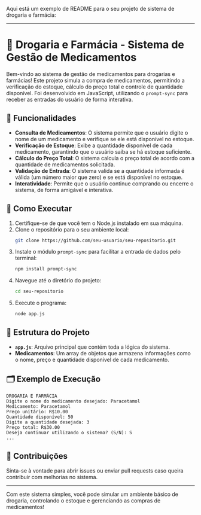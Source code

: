 Aqui está um exemplo de README para o seu projeto de sistema de drogaria e farmácia:

---

# 💊 Drogaria e Farmácia - Sistema de Gestão de Medicamentos

Bem-vindo ao sistema de gestão de medicamentos para drogarias e farmácias! Este projeto simula a compra de medicamentos, permitindo a verificação do estoque, cálculo do preço total e controle de quantidade disponível. Foi desenvolvido em JavaScript, utilizando o `prompt-sync` para receber as entradas do usuário de forma interativa.

## 📝 Funcionalidades

- **Consulta de Medicamentos**: O sistema permite que o usuário digite o nome de um medicamento e verifique se ele está disponível no estoque.
- **Verificação de Estoque**: Exibe a quantidade disponível de cada medicamento, garantindo que o usuário saiba se há estoque suficiente.
- **Cálculo do Preço Total**: O sistema calcula o preço total de acordo com a quantidade de medicamentos solicitada.
- **Validação de Entrada**: O sistema valida se a quantidade informada é válida (um número maior que zero) e se está disponível no estoque.
- **Interatividade**: Permite que o usuário continue comprando ou encerre o sistema, de forma amigável e interativa.

## 🚀 Como Executar

1. Certifique-se de que você tem o Node.js instalado em sua máquina.
2. Clone o repositório para o seu ambiente local:
   ```bash
   git clone https://github.com/seu-usuario/seu-repositorio.git
   ```
3. Instale o módulo `prompt-sync` para facilitar a entrada de dados pelo terminal:
   ```bash
   npm install prompt-sync
   ```
4. Navegue até o diretório do projeto:
   ```bash
   cd seu-repositorio
   ```
5. Execute o programa:
   ```bash
   node app.js
   ```

## 🔧 Estrutura do Projeto

- **`app.js`**: Arquivo principal que contém toda a lógica do sistema.
- **Medicamentos**: Um array de objetos que armazena informações como o nome, preço e quantidade disponível de cada medicamento.

## 🗂️ Exemplo de Execução

```
DROGARIA E FARMÁCIA
Digite o nome do medicamento desejado: Paracetamol
Medicamento: Paracetamol
Preço unitário: R$10.00
Quantidade disponível: 50
Digite a quantidade desejada: 3
Preço total: R$30.00
Deseja continuar utilizando o sistema? (S/N): S
...
```

## 🤝 Contribuições

Sinta-se à vontade para abrir issues ou enviar pull requests caso queira contribuir com melhorias no sistema.

---

Com este sistema simples, você pode simular um ambiente básico de drogaria, controlando o estoque e gerenciando as compras de medicamentos!


